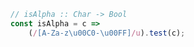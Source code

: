 ```javascript
// isAlpha :: Char -> Bool
const isAlpha = c =>
    (/[A-Za-z\u00C0-\u00FF]/u).test(c);
```